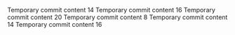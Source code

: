 Temporary commit content 14
Temporary commit content 16
Temporary commit content 20
Temporary commit content 8
Temporary commit content 14
Temporary commit content 16

